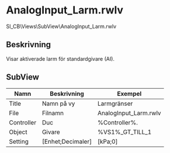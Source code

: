 # AnalogInput_Larm.rwlv
SI_CB\Views\SubView\AnalogInput_Larm.rwlv

## Beskrivning
Visar aktiverade larm för standardgivare (AI).

## SubView
| Namn | Beskrivning | Exempel |
| --- | --- | --- |
| Title | Namn på vy | Larmgränser |
| File | Filnamn | AnalogInput_Larm.rwlv
| Controller | Duc | %Controller%. |
| Object | Givare | %VS1%_GT_TILL_1 |
| Setting | [Enhet;Decimaler] | [kPa;0] |

